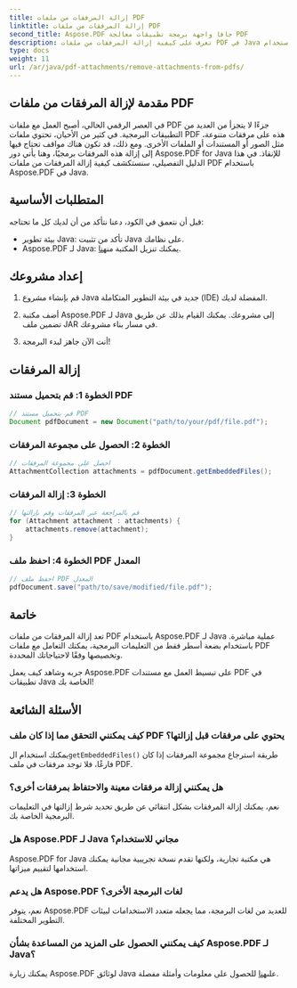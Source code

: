 ```yaml
---
title: إزالة المرفقات من ملفات PDF
linktitle: إزالة المرفقات من ملفات PDF
second_title: Aspose.PDF جافا واجهة برمجة تطبيقات معالجة PDF
description: تعرف على كيفية إزالة المرفقات من ملفات PDF في Java باستخدام Aspose.PDF. دليل خطوة بخطوة ورمز لمعالجة ملفات PDF.
type: docs
weight: 11
url: /ar/java/pdf-attachments/remove-attachments-from-pdfs/
---
```


## مقدمة لإزالة المرفقات من ملفات PDF

في العصر الرقمي الحالي، أصبح العمل مع ملفات PDF جزءًا لا يتجزأ من العديد من التطبيقات البرمجية. في كثير من الأحيان، تحتوي ملفات PDF هذه على مرفقات متنوعة، مثل الصور أو المستندات أو الملفات الأخرى. ومع ذلك، قد تكون هناك مواقف تحتاج فيها إلى إزالة هذه المرفقات برمجيًا، وهنا يأتي دور Aspose.PDF for Java للإنقاذ. في هذا الدليل التفصيلي، سنستكشف كيفية إزالة المرفقات من ملفات PDF باستخدام Aspose.PDF في Java.

## المتطلبات الأساسية

قبل أن نتعمق في الكود، دعنا نتأكد من أن لديك كل ما تحتاجه:

- بيئة تطوير Java: تأكد من تثبيت Java على نظامك.
-  Aspose.PDF لـ Java: يمكنك تنزيل المكتبة من[هنا](https://releases.aspose.com/pdf/java/).

## إعداد مشروعك

1. قم بإنشاء مشروع Java جديد في بيئة التطوير المتكاملة (IDE) المفضلة لديك.

2. أضف مكتبة Aspose.PDF لـ Java إلى مشروعك. يمكنك القيام بذلك عن طريق تضمين ملف JAR في مسار بناء مشروعك.

3. أنت الآن جاهز لبدء البرمجة!

## إزالة المرفقات

### الخطوة 1: قم بتحميل مستند PDF

```java
// قم بتحميل مستند PDF
Document pdfDocument = new Document("path/to/your/pdf/file.pdf");
```

### الخطوة 2: الحصول على مجموعة المرفقات

```java
// احصل على مجموعة المرفقات
AttachmentCollection attachments = pdfDocument.getEmbeddedFiles();
```

### الخطوة 3: إزالة المرفقات

```java
// قم بالمراجعة عبر المرفقات وقم بإزالتها
for (Attachment attachment : attachments) {
    attachments.remove(attachment);
}
```

### الخطوة 4: احفظ ملف PDF المعدل

```java
// احفظ ملف PDF المعدل
pdfDocument.save("path/to/save/modified/file.pdf");
```

## خاتمة

تعد إزالة المرفقات من ملفات PDF باستخدام Aspose.PDF لـ Java عملية مباشرة. باستخدام بضعة أسطر فقط من التعليمات البرمجية، يمكنك التعامل مع ملفات PDF وتخصيصها وفقًا لاحتياجاتك المحددة.

جربه وشاهد كيف يعمل Aspose.PDF على تبسيط العمل مع مستندات PDF في تطبيقات Java الخاصة بك!

## الأسئلة الشائعة

### كيف يمكنني التحقق مما إذا كان ملف PDF يحتوي على مرفقات قبل إزالتها؟

 يمكنك استخدام ال`getEmbeddedFiles()` طريقة استرجاع مجموعة المرفقات إذا كان فارغًا، فلا توجد مرفقات في ملف PDF.

### هل يمكنني إزالة مرفقات معينة والاحتفاظ بمرفقات أخرى؟

نعم، يمكنك إزالة المرفقات بشكل انتقائي عن طريق تحديد شرط إزالتها في التعليمات البرمجية الخاصة بك.

### هل Aspose.PDF لـ Java مجاني للاستخدام؟

Aspose.PDF for Java هي مكتبة تجارية، ولكنها تقدم نسخة تجريبية مجانية يمكنك استخدامها لتقييم ميزاتها.

### هل يدعم Aspose.PDF لغات البرمجة الأخرى؟

نعم، يتوفر Aspose.PDF للعديد من لغات البرمجة، مما يجعله متعدد الاستخدامات لبيئات التطوير المختلفة.

### كيف يمكنني الحصول على المزيد من المساعدة بشأن Aspose.PDF لـ Java؟

 يمكنك زيارة Aspose.PDF لوثائق Java على[هنا](https://reference.aspose.com/pdf/java/) للحصول على معلومات وأمثلة مفصلة.
